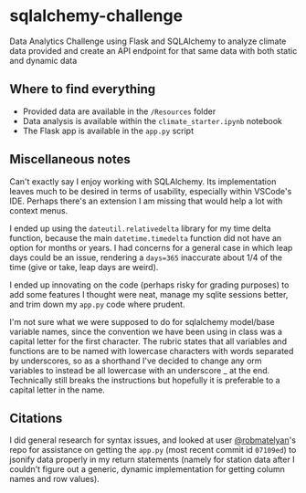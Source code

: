 # sqlalchemy-challenge
Data Analytics Challenge using Flask and SQLAlchemy to analyze climate data provided and create an API endpoint for that same data with both static and dynamic data

## Where to find everything
* Provided data are available in the `/Resources` folder
* Data analysis is available within the `climate_starter.ipynb` notebook
* The Flask app is available in the `app.py` script

## Miscellaneous notes
Can't exactly say I enjoy working with SQLAlchemy. Its implementation leaves much to be desired in terms of usability, especially within VSCode's IDE. Perhaps there's an extension I am missing that would help a lot with context menus.

I ended up using the `dateutil.relativedelta` library for my time delta function, because the main `datetime.timedelta` function did not have an option for months or years. I had concerns for a general case in which leap days could be an issue, rendering a `days=365` inaccurate about 1/4 of the time (give or take, leap days are weird).

I ended up innovating on the code (perhaps risky for grading purposes) to add some features I thought were neat, manage my sqlite sessions better, and trim down my `app.py` code where prudent. 

I'm not sure what we were supposed to do for sqlalchemy model/base variable names, since the convention we have been using in class was a capital letter for the first character. The rubric states that all variables and functions are to be named with lowercase characters with words separated by underscores, so as a shorthand I've decided to change any orm variables to instead be all lowercase with an underscore \_ at the end. Technically still breaks the instructions but hopefully it is preferable to a capital letter in the name.

## Citations
I did general research for syntax issues, and looked at user [@robmatelyan](https://github.com/robmatelyan/sqlalchemy-challenge)'s repo for assistance on getting the `app.py` (most recent commit id `07109ed`) to jsonify data properly in my return statements (namely for station data after I couldn't figure out a generic, dynamic implementation for getting column names and row values).